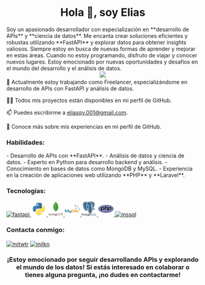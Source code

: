 <h1 align="center">Hola 👋, soy Elias</h1> Soy un apasionado desarrollador con especialización en **desarrollo de APIs** y **ciencia de datos**. Me encanta crear soluciones eficientes y robustas utilizando **FastAPI** y explorar datos para obtener insights valiosos. Siempre estoy en busca de nuevas formas de aprender y mejorar en estas áreas.
Cuando no estoy programando, disfruto de viajar y conocer nuevos lugares. Estoy emocionado por nuevas oportunidades y desafíos en el mundo del desarrollo y el análisis de datos.

<center><img src="https://i.pinimg.com/564x/48/80/dc/4880dc7d90bdb3eea9abaddc6622e1ce.jpg" /></center>
🔭 Actualmente estoy trabajando como Freelancer, especializándome en desarrollo de APIs con FastAPI y análisis de datos.

👨‍💻 Todos mis proyectos están disponibles en mi perfil de GitHub.

📫 Puedes escribirme a eliasqv.001@gmail.com.

📄 Conoce más sobre mis experiencias en mi perfil de GitHub.

<h3 align="left">Habilidades:</h3> - Desarrollo de APIs con **FastAPI**. - Análisis de datos y ciencia de datos. - Experto en Python para desarrollo backend y análisis. - Conocimiento en bases de datos como MongoDB y MySQL. - Experiencia en la creación de aplicaciones web utilizando **PHP** y **Laravel**. <h3 align="left">Tecnologías:</h3> <p align="left"> <a href="https://fastapi.tiangolo.com" target="_blank" rel="noreferrer"> <img src="https://fastapi.tiangolo.com/img/logo-margin/logo-teal.png" alt="fastapi" width="40" height="40"/> </a> <a href="https://www.python.org" target="_blank" rel="noreferrer"> <img src="https://raw.githubusercontent.com/devicons/devicon/master/icons/python/python-original.svg" alt="python" width="40" height="40"/> </a> <a href="https://www.mongodb.com/" target="_blank" rel="noreferrer"> <img src="https://raw.githubusercontent.com/devicons/devicon/master/icons/mongodb/mongodb-original-wordmark.svg" alt="mongodb" width="40" height="40"/> </a> <a href="https://www.mysql.com/" target="_blank" rel="noreferrer"> <img src="https://raw.githubusercontent.com/devicons/devicon/master/icons/mysql/mysql-original-wordmark.svg" alt="mysql" width="40" height="40"/> </a> <a href="https://www.postgresql.org" target="_blank" rel="noreferrer"> <img src="https://raw.githubusercontent.com/devicons/devicon/master/icons/postgresql/postgresql-original-wordmark.svg" alt="postgresql" width="40" height="40"/> </a> <a href="https://www.php.net" target="_blank" rel="noreferrer"> <img src="https://raw.githubusercontent.com/devicons/devicon/master/icons/php/php-original.svg" alt="php" width="40" height="40"/> </a> <a href="https://www.microsoft.com/en-us/sql-server" target="_blank" rel="noreferrer"> <img src="https://www.svgrepo.com/show/303229/microsoft-sql-server-logo.svg" alt="mssql" width="40" height="40"/> </a> </p> <h3 align="left">Contacta conmigo:</h3> <p align="left"> <a href="https://twitter.com/mitwtr" target="blank"><img align="center" src="https://raw.githubusercontent.com/rahuldkjain/github-profile-readme-generator/master/src/images/icons/Social/twitter.svg" alt="mitwtr" height="30" width="40" /></a> <a href="https://linkedin.com/in/milkn" target="blank"><img align="center" src="https://raw.githubusercontent.com/rahuldkjain/github-profile-readme-generator/master/src/images/icons/Social/linked-in-alt.svg" alt="milkn" height="30" width="40" /></a> </p> <h3 align="center">¡Estoy emocionado por seguir desarrollando APIs y explorando el mundo de los datos! Si estás interesado en colaborar o tienes alguna pregunta, ¡no dudes en contactarme!</h3>
